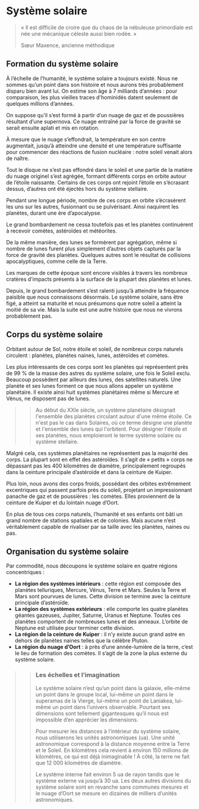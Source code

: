 # Système solaire
> « Il est difficile de croire que du chaos de la nébuleuse primordiale est née une mécanique céleste aussi bien rodée. »
>
> Sœur Maxence, ancienne méthodique

## Formation du système solaire
À l’échelle de l’humanité, le système solaire a toujours existé. Nous ne sommes qu’un point dans son histoire et nous aurons très probablement disparu bien avant lui. On estime son âge à 7 milliards d’années : pour comparaison, les plus vieilles traces d'hominidés datent seulement de quelques millions d’années.

On suppose qu’il s’est formé à partir d’un nuage de gaz et de poussières résultant d’une supernova. Ce nuage entraîné par la force de gravité se serait ensuite aplati et mis en rotation.

À mesure que le nuage s’effondrait, la température en son centre augmentait, jusqu’à atteindre une densité et une température suffisante pour commencer des réactions de fusion nucléaire : notre soleil venait alors de naître.

Tout le disque ne s’est pas effondré dans le soleil et une partie de la matière du nuage originel s’est agrégée, formant différents corps en orbite autour de l’étoile naissante. Certains de ces corps ont rejoint l’étoile en s’écrasant dessus, d’autres ont été éjectés hors du système stellaire.

Pendant une longue période, nombre de ces corps en orbite s’écrasèrent les uns sur les autres, fusionnant ou se pulvérisant. Ainsi naquirent les planètes, durant une ère d’apocalypse.

Le grand bombardement ne cessa toutefois pas et les planètes continuèrent à recevoir comètes, astéroïdes et météorites.

De la même manière, des lunes se formèrent par agrégation, même si nombre de lunes furent plus simplement d’autres objets capturés par la force de gravité des planètes. Quelques autres sont le résultat de collisions apocalyptiques, comme celle de la Terre.

Les marques de cette époque sont encore visibles à travers les nombreux cratères d’impacts présents à la surface de la plupart des planètes et lunes.

Depuis, le grand bombardement s’est ralenti jusqu’à atteindre la fréquence paisible que nous connaissons désormais. Le système solaire, sans être figé, a atteint sa maturité et nous présumons que notre soleil a atteint la moitié de sa vie. Mais la suite est une autre histoire que nous ne vivrons probablement pas.

## Corps du système solaire
Orbitant autour de Sol, notre étoile et soleil, de nombreux corps naturels circulent : planètes, planètes naines, lunes, astéroïdes et comètes.

Les plus intéressants de ces corps sont les planètes qui représentent près de 99 % de la masse des astres du système solaire, une fois le Soleil exclu. Beaucoup possèdent par ailleurs des lunes, des satellites naturels. Une planète et ses lunes forment ce que nous allons appeler un système planétaire. Il existe ainsi huit systèmes planétaires même si Mercure et Vénus, ne disposent pas de lunes.

>> Au début du XXIe siècle, un système planétaire désignait l'ensemble des planètes circulant autour d'une même étoile. Ce n'est pas le cas dans Solaires, où ce terme désigne une planète et l'ensemble des lunes qui l'orbitent. Pour désigner l'étoile et ses planètes, nous emploieront le terme système solaire ou système stellaire.

Malgré cela, ces systèmes planétaires ne représentent pas la majorité des corps. La plupart sont en effet des astéroïdes. Il s’agit de « petits » corps ne dépassant pas les 400 kilomètres de diamètre, principalement regroupés dans la ceinture principale d’astéroïde et dans la ceinture de Kuiper.

Plus loin, nous avons des corps froids, possédant des orbites extrêmement excentriques qui passent parfois près du soleil, projetant un impressionnant panache de gaz et de poussières : les comètes. Elles proviennent de la ceinture de Kuiper et du lointain nuage d’Oort.

En plus de tous ces corps naturels, l’humanité et ses enfants ont bâti un grand nombre de stations spatiales et de colonies. Mais aucune n’est véritablement capable de rivaliser par sa taille avec les planètes, naines ou pas.

## Organisation du système solaire
Par commodité, nous découpons le système solaire en quatre régions concentriques :
* **La région des systèmes intérieurs** : cette région est composée des planètes telluriques, Mercure, Vénus, Terre et Mars. Seules la Terre et Mars sont pourvues de lunes. Cette division se termine avec la ceinture principale d’astéroïde.
* **La région des systèmes extérieurs** : elle comporte les quatre planètes géantes gazeuses, Jupiter, Saturne, Uranus et Neptune. Toutes ces planètes comportent de nombreuses lunes et des anneaux. L’orbite de Neptune est utilisée pour terminer cette division.
* **La région de la ceinture de Kuiper** : il n’y existe aucun grand astre en dehors de planètes naines telles que la célèbre Pluton.
* **La région du nuage d’Oort** : à près d’une année-lumière de la terre, c’est le lieu de formation des comètes. Il s’agit de la zone la plus externe du système solaire.

>> ### Les échelles et l’imagination
>> Le système solaire n’est qu’un point dans la galaxie, elle-même un point dans le groupe local, lui-même un point dans le superamas de la Vierge, lui-même un point de Laniakea, lui-même un point dans l’univers observable. Pourtant ses dimensions sont tellement gigantesques qu’il nous est impossible d’en apprécier les dimensions.
>> 
>> Pour mesurer les distances à l’intérieur du système solaire, nous utiliserons les unités astronomiques (ua). Une unité astronomique correspond à la distance moyenne entre la Terre et le Soleil. En kilomètres cela revient à environ 150 millions de kilomètres, ce qui est déjà inimaginable ! À côté, la terre ne fait que 12 000 kilomètres de diamètre.
>> 
>> Le système interne fait environ 5 ua de rayon tandis que le système externe va jusqu’à 30 ua. Les deux autres divisions du système solaire sont en revanche sans communes mesures et le nuage d’Oort se mesure en dizaines de milliers d’unités astronomiques.